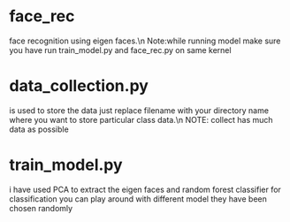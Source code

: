 # face_rec
face recognition using eigen faces.\n
Note:while running model make sure you have run train_model.py and face_rec.py on same kernel
# data_collection.py
 is used to store the data just replace filename with your directory name where you want to store particular class data.\n
 NOTE: collect has  much data as possible
 # train_model.py
  i have used PCA to extract the eigen faces and random forest classifier for classification you can play around with different model they have been chosen randomly
  
  
